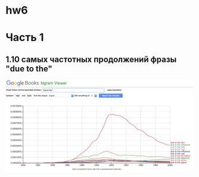 # hw6
# Часть 1


## 1.10 самых частотных продолжений фразы "due to the"

![task1](https://github.com/m1riada/hw6/blob/master/1_task.png)
